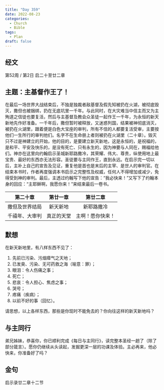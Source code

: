 ```yaml
---
title: "Day 359"
date: 2022-08-23
categories:
  - Church
  - Bible
tags:
  - Plan
draft: false
---
```


## 经文
第52周 / 第2日 启二十至廿二章

## 主题：主基督作王了！
在最后一场世界大战结束后，不独是独裁者敌基督及假先知被扔在火湖，被彻底毁灭，撒但也被捆绑，扔在无底坑里一千年。与此同时，在大灾难当中信主而又为主殉道之信徒也要复活，然后与主基督及教会众圣徒一起作王一千年，为永恒的新天新地先作好准备。一千年后，撒但暂时被释放，又迷惑列国，结果被神彻底消灭，被扔在火湖里，跟着便是白色大宝座的审判，所有不信的人都要复活受审，主要按他们一生所行的审判他们。名字不在生命册上者则被扔在火湖里（二十章）。毁灭只不过是神建立的开始，他的目的，是要建立新天新地，这是永恒的，是祝福的，是和平、平安及快乐的，是没有死亡、只有永生的，因为神要与人同在，赐福给他们。神亦在这里向约翰启示圣城新耶路撒冷，其荣耀、伟大、尊贵，纵使用地上最宝贵、最好的东西亦无法形容。圣徒要与主同作王，直到永远。在启示完一切以后，主补上自己的宣告及见证，重复他是首也是末后的主宰、是世人的审判官。在结束本书时，作者再度强调本书启示之完整性及权威，任何人不得增加或减少，免得受到神的审判。最后，主透过约翰写下他的宣告：“我必快来！”又写下了约翰本身的回应：“主耶稣啊，我愿你来！”来结束最后一卷书。

|   第二十章    |  第廿一章   |    第廿二章    |
|:---------:|:-------:|:----------:|
|  撒但及世界结局  |  新天新地   |   新耶路撒冷    |
|  千禧年、大审判  |  真正的天堂  |  主啊！愿你快来！  |

## 默想
在新天新地里，有八样东西不见了：

1. 先前已污染、污烟瘴气之天地；
2. 已发臭、污染、无可药救之海（喻意：罪）；
3. 眼泪：令人伤痛之事；
4. 死亡；
5. 悲哀：令人担心、焦虑之事；
6. 哭号；
7. 疼痛（疾病）；
8. 以前不好的事（回忆）。

请思想，以上各样东西，那些是你现时不能免去的？你向往这样的新天新地吗？

## 与主同行
弟兄姊妹，恭喜你，你已顺利完成《每日与主同行》，读完整本圣经一趟了（除了部分箴言）。愿你仍继续从头读起，发掘更深一层的功课及体验。主必再来，他必快来，你准备好了吗？

## 金句
启示录廿二章十二节

[comment]: <> (## 附录)

